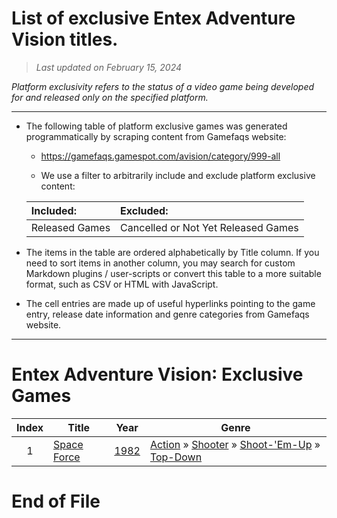 ﻿# List of exclusive Entex Adventure Vision titles.

> *Last updated on February 15, 2024*

_Platform exclusivity refers to the status of a video game being developed for and released only on the specified platform._

-----------------------------

 - The following table of platform exclusive games was generated programmatically by scraping content from Gamefaqs website: 

    - https://gamefaqs.gamespot.com/avision/category/999-all

    - We use a filter to arbitrarily include and exclude platform exclusive content:

      
    |Included:|Excluded:|
    |:--|:--|
    |Released Games|Cancelled or Not Yet Released Games


 - The items in the table are ordered alphabetically by Title column. If you need to sort items in another column, you may search for custom Markdown plugins / user-scripts or convert this table to a more suitable format, such as CSV or HTML with JavaScript.

 - The cell entries are made up of useful hyperlinks pointing to the game entry, release date information and genre categories from Gamefaqs website.

-----------------------------
# Entex Adventure Vision∶ Exclusive Games
|Index|Title|Year|Genre|
|:--:|--|--|--|
|1|<a href="https://gamefaqs.gamespot.com/avision/929242-space-force" target="_blank" rel="noopener noreferrer">Space Force</a>|<a href="https://gamefaqs.gamespot.com/avision/929242-space-force/data" target="_blank" rel="noopener noreferrer">1982</a>|<a href="https://gamefaqs.gamespot.com/avision/category/54-action" target="_blank" rel="noopener noreferrer">Action</a> &raquo; <a href="https://gamefaqs.gamespot.com/avision/category/55-action-shooter" target="_blank" rel="noopener noreferrer">Shooter</a> &raquo; <a href="https://gamefaqs.gamespot.com/avision/category/313-action-shooter-shoot-em-up" target="_blank" rel="noopener noreferrer">Shoot-&#039;Em-Up</a> &raquo; <a href="https://gamefaqs.gamespot.com/avision/category/272-action-shooter-shoot-em-up-top-down" target="_blank" rel="noopener noreferrer">Top-Down</a>|

# End of File